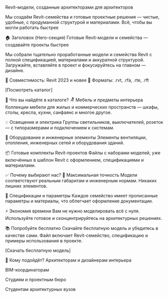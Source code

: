 Revit-модели, созданные архитекторами для архитекторов

Мы создаём Revit-семейства и готовые проектные решения — чистые, удобные, с продуманной структурой и материалами. Всё, чтобы вы могли работать быстрее

🏠 Заголовок (Hero-секция)
Готовые Revit-модели и семейства — создавайте проекты быстрее

Мы собрали тщательно проработанные модели и семейства Revit с полной спецификацией, материалами и аккуратной структурой. Загружайте, вставляйте в проект и фокусируйтесь на главном — дизайне.

🔘 Совместимость: Revit 2023 и новее
🔘 Форматы: .rvt, .rfa, .rte, .rft

[Посмотреть каталог]

🧩 Что вы найдёте в каталоге?
🪑 Мебель и предметы интерьера
Коллекции мебели для жилых и коммерческих пространств — шкафы, столы, кресла, кухни, санфаянс и многое другое.

💡 Освещение и электрика
Группы светильников, выключателей, розеток — с типоразмерами и подключением к системам.

🏢 Оборудование и инженерные элементы
Элементы вентиляции, отопления, инженерных сетей и оборудования зданий.

📦 Готовые комплекты Revit-проектов
Файлы с наборами моделей, уже включённых в шаблон Revit с оформлением, спецификациями и материалами.

✅ Почему выбирают нас?
📐 Максимальная точность
Модели соответствуют реальным габаритам и инженерным нормам. Никаких лишних элементов.

📄 Спецификации и параметры
Каждое семейство имеет прописанные параметры и материалы, что облегчает оформление документации.

⚡ Экономия времени
Вам не нужно моделировать всё с нуля. Используйте готовое и сконцентрируйтесь на архитектурных решениях.

<!-- 🔄 Поддержка и обновления
Обновляем модели по мере выхода новых версий Revit и добавляем новые коллекции. -->

📚 Попробуйте бесплатно
Скачайте бесплатную модель и убедитесь в качестве сами.
Файл включает Revit-семейство, спецификацию и примеры использования в проекте.

[Скачать бесплатную модель]

🤝 Кому подойдёт?
Архитекторам и дизайнерам интерьера

BIM-координаторам

Студиям и проектным бюро

Студентам архитектурных вузов

